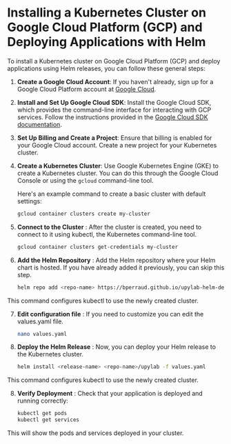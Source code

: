 # Installing a Kubernetes Cluster on Google Cloud Platform (GCP) and Deploying Applications with Helm

To install a Kubernetes cluster on Google Cloud Platform (GCP) and deploy applications using Helm releases, you can follow these general steps:

1. **Create a Google Cloud Account**: If you haven't already, sign up for a Google Cloud Platform account at [Google Cloud](https://cloud.google.com/).

2. **Install and Set Up Google Cloud SDK**: Install the Google Cloud SDK, which provides the command-line interface for interacting with GCP services. Follow the instructions provided in the [Google Cloud SDK documentation](https://cloud.google.com/sdk/docs/install).

3. **Set Up Billing and Create a Project**: Ensure that billing is enabled for your Google Cloud account. Create a new project for your Kubernetes cluster.

4. **Create a Kubernetes Cluster**: Use Google Kubernetes Engine (GKE) to create a Kubernetes cluster. You can do this through the Google Cloud Console or using the `gcloud` command-line tool.

   Here's an example command to create a basic cluster with default settings:

   ```bash
   gcloud container clusters create my-cluster
5. **Connect to the Cluster** : After the cluster is created, you need to connect to it using kubectl, the Kubernetes command-line tool.

	```bash
   gcloud container clusters get-credentials my-cluster

6. **Add the Helm Repository** : Add the Helm repository where your Helm chart is hosted. If you have already added it previously, you can skip this step.

	```bash
   helm repo add <repo-name> https://bperraud.github.io/upylab-helm-depot/upylab
This command configures kubectl to use the newly created cluster.


7. **Edit configuration file** : If you need to customize you can edit the values.yaml file.

	```bash
   nano values.yaml
7. **Deploy the Helm Release** : Now, you can deploy your Helm release to the Kubernetes cluster.

	```bash
   helm install <release-name> <repo-name>/upylab -f values.yaml
This command configures kubectl to use the newly created cluster.

8. **Verify Deployment** : Check that your application is deployed and running correctly:

	```bash
   kubectl get pods
   kubectl get services
This will show the pods and services deployed in your cluster.
